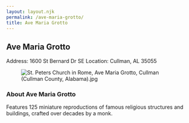 ```yaml
---
layout: layout.njk
permalink: /ave-maria-grotto/
title: Ave Maria Grotto
---
```


<article class="attraction-detail container">
  <h2>Ave Maria Grotto</h2>
  <div class="attraction-meta">
    <span class="address">Address: 1600 St Bernard Dr SE</span>
    <span class="location">Location: Cullman, AL 35055</span>
  </div>
  <figure class="attraction-image">
    <img src="https://upload.wikimedia.org/wikipedia/commons/c/cc/St._Peters_Church_in_Rome%2C_Ave_Maria_Grotto%2C_Cullman_%28Cullman_County%2C_Alabama%29.jpg?v=1743430669965" alt="St. Peters Church in Rome, Ave Maria Grotto, Cullman (Cullman County, Alabama).jpg" loading="lazy">
  </figure>
  <div class="attraction-description">
    <h3>About Ave Maria Grotto</h3>
    <p>Features 125 miniature reproductions of famous religious structures and buildings, crafted over decades by a monk.</p>
  </div>
  
</article>